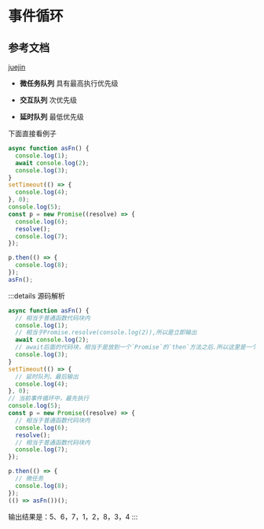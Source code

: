 # 事件循环

## 参考文档

[juejin](https://juejin.cn/post/7309061655094362147?searchId=20240222122758C6C0C9C22C4E08095BA1)

- **微任务队列** 具有最高执行优先级

- **交互队列** 次优先级

- **延时队列** 最低优先级

下面直接看例子

```js
async function asFn() {
  console.log(1);
  await console.log(2);
  console.log(3);
}
setTimeout(() => {
  console.log(4);
}, 0);
console.log(5);
const p = new Promise((resolve) => {
  console.log(6);
  resolve();
  console.log(7);
});

p.then(() => {
  console.log(8);
});
asFn();
```

:::details 源码解析

```js
async function asFn() {
  // 相当于普通函数代码块内
  console.log(1);
  // 相当于Promise.resolve(console.log(2)),所以是立即输出
  await console.log(2);
  // await后面的代码块，相当于是放到一个`Promise`的`then`方法之后.所以这里是一个微任务的形式
  console.log(3);
}
setTimeout(() => {
  // 延时队列，最后输出
  console.log(4);
}, 0);
// 当前事件循环中，最先执行
console.log(5);
const p = new Promise((resolve) => {
  // 相当于普通函数代码块内
  console.log(6);
  resolve();
  // 相当于普通函数代码块内
  console.log(7);
});

p.then(() => {
  // 微任务
  console.log(8);
});
(() => asFn())();
```

输出结果是：5、6，7，1，2，8，3，4
:::
